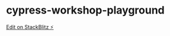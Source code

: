 # cypress-workshop-playground

[Edit on StackBlitz ⚡️](https://stackblitz.com/edit/cypress-workshop-playground)